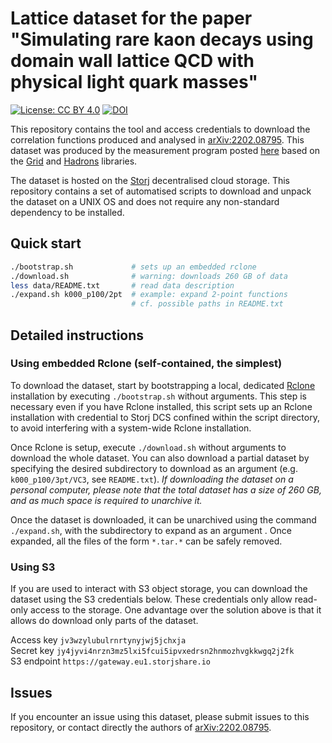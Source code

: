 # Lattice dataset for the paper "Simulating rare kaon decays using domain wall lattice QCD with physical light quark masses"
[![License: CC BY 4.0](https://img.shields.io/badge/License-CC_BY_4.0-lightgrey.svg)](https://creativecommons.org/licenses/by/4.0/) [![DOI](https://zenodo.org/badge/DOI/10.5281/zenodo.6369177.svg)](https://doi.org/10.5281/zenodo.6369177)

This repository contains the tool and access credentials to download the correlation functions produced and analysed in [arXiv:2202.08795](https://arxiv.org/abs/2202.08795). This dataset was produced by the measurement program posted [here](https://github.com/aportelli/dp008-rarek-code) based on the [Grid](https://github.com/paboyle/Grid) and [Hadrons](https://github.com/aportelli/Hadrons) libraries.

The dataset is hosted on the [Storj](https://www.storj.io/) decentralised cloud storage. This repository contains a set of automatised scripts to download and unpack the dataset on a UNIX OS and does not require any non-standard dependency to be installed.

## Quick start
```bash
./bootstrap.sh             # sets up an embedded rclone
./download.sh              # warning: downloads 260 GB of data
less data/README.txt       # read data description
./expand.sh k000_p100/2pt  # example: expand 2-point functions
                           # cf. possible paths in README.txt
```

## Detailed instructions
### Using embedded Rclone (self-contained, the simplest)
To download the dataset, start by bootstrapping a local, dedicated [Rclone](https://rclone.org/) installation by executing `./bootstrap.sh` without arguments. This step is necessary even if you have Rclone installed, this script sets up an Rclone installation with credential to Storj DCS confined within the script directory, to avoid interfering with a system-wide Rclone installation.

Once Rclone is setup, execute `./download.sh` without arguments to download the whole dataset. You can also download a partial dataset by specifying the desired subdirectory to download as an argument (e.g. `k000_p100/3pt/VC3`, see `README.txt`). *If downloading the dataset on a personal computer, please note that the total dataset has a size of 260 GB, and as much space is required to unarchive it.*

Once the dataset is downloaded, it can be unarchived using the command `./expand.sh`, with the subdirectory to expand as an argument . Once expanded, all the files of the form `*.tar.*` can be safely removed.

### Using S3
If you are used to interact with S3 object storage, you can download the dataset using the S3 credentials below. These credentials only allow read-only access to the storage. One advantage over the solution above is that it allows do download only parts of the dataset.

Access key `jv3wzylubulrnrtynyjwj5jchxja`  
Secret key `jy4jyvi4nrzn3mz5lxi5fcui5ipvxedrsn2hnmozhvgkkwgq2j2fk`  
S3 endpoint `https://gateway.eu1.storjshare.io`    

## Issues
If you encounter an issue using this dataset, please submit issues to this repository, or contact directly the authors of [arXiv:2202.08795](https://arxiv.org/abs/2202.08795).
